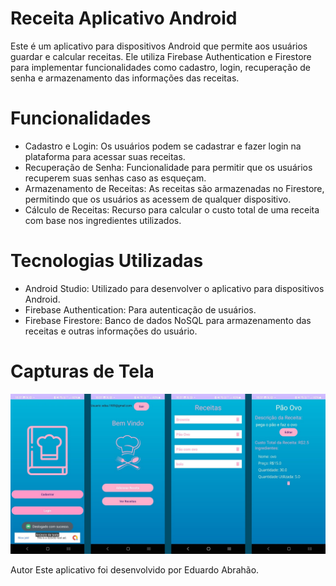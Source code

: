 # Receita Aplicativo Android

Este é um aplicativo para dispositivos Android que permite aos usuários guardar e calcular receitas. Ele utiliza Firebase Authentication e Firestore para implementar funcionalidades como cadastro, login, recuperação de senha e armazenamento das informações das receitas.

# Funcionalidades

- Cadastro e Login: Os usuários podem se cadastrar e fazer login na plataforma para acessar suas receitas.
- Recuperação de Senha: Funcionalidade para permitir que os usuários recuperem suas senhas caso as esqueçam.
- Armazenamento de Receitas: As receitas são armazenadas no Firestore, permitindo que os usuários as acessem de qualquer dispositivo.
- Cálculo de Receitas: Recurso para calcular o custo total de uma receita com base nos ingredientes utilizados.

# Tecnologias Utilizadas

- Android Studio: Utilizado para desenvolver o aplicativo para dispositivos Android.
- Firebase Authentication: Para autenticação de usuários.
- Firebase Firestore: Banco de dados NoSQL para armazenamento das receitas e outras informações do usuário.

# Capturas de Tela
![Captura de Tela do Jogo](./Foto_02.jpeg)


Autor
Este aplicativo foi desenvolvido por Eduardo Abrahão.
